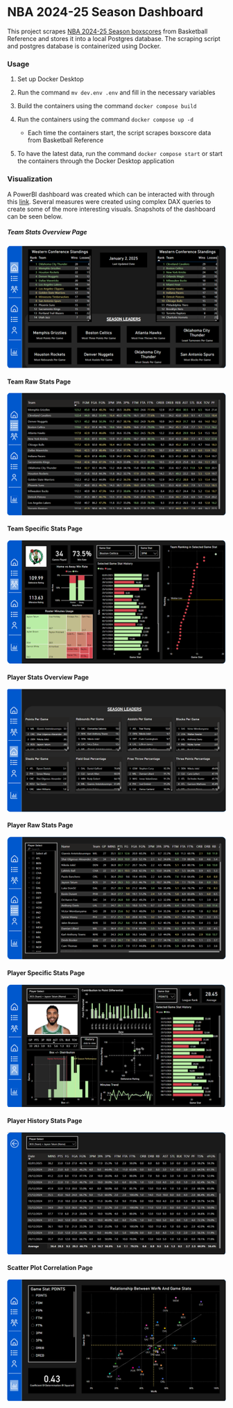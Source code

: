 
# NBA 2024-25 Season Dashboard

This project scrapes [NBA 2024-25 Season boxscores](https://www.basketball-reference.com/leagues/NBA_2025_games.html) from Basketball Reference and stores it into a local Postgres database. The scraping script and postgres database is containerized using Docker.

### Usage

1. Set up Docker Desktop 

2. Run the command `mv dev.env .env` and fill in the necessary variables

3. Build the containers using the command `docker compose build`

4. Run the containers using the command `docker compose up -d`
    * Each time the containers start, the script scrapes boxscore data from Basketball Reference

5. To have the latest data, run the command `docker compose start` or start the containers through the Docker Desktop application 

### Visualization

A PowerBI dashboard was created which can be interacted with through this [link](https://app.powerbi.com/view?r=eyJrIjoiN2VlZTkyMDItMDAyZS00ZTU2LTg3YWUtZGE1MWQxZGQ2YjY3IiwidCI6ImJkMDNhNzM1LTJhYTMtNGNjYS05NzIyLTJhZTQ5MjlhYjNlYyIsImMiOjEwfQ%3D%3D). Several measures were created using complex DAX queries to create some of the more interesting visuals. Snapshots of the dashboard can be seen below.

##### Team Stats Overview Page 

![Page1-team_stats_overview](/imgs/team_stats_overview.png)
   
#### Team Raw Stats Page

![Page2-team_raw_stats](/imgs/team_raw_stats.png)

#### Team Specific Stats Page

![Page3-team_specific_stats](/imgs/team_specific_stats.png)

#### Player Stats Overview Page

![Page4-player_stats_overview](/imgs/player_stats_overview.png)

#### Player Raw Stats Page

![Page5-player_raw_stats](/imgs/player_raw_stats.png)

#### Player Specific Stats Page

![Page6-player_specific_stats](/imgs/player_specific_stats.png)

#### Player History Stats Page

![Page7-player_history_stats](/imgs/player_history_stats.png)

#### Scatter Plot Correlation Page

![Page8-scatter_plot](/imgs/scatter_plot.png)
